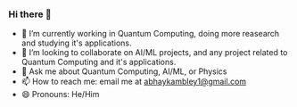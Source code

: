 ### Hi there 👋

<!--
**abzsd/abzsd** is a ✨ _special_ ✨ repository because its `README.md` (this file) appears on your GitHub profile.

Here are some ideas to get you started:
-->
- 🔭 I’m currently working in Quantum Computing, doing more reasearch and studying it's applications.
- 👯 I’m looking to collaborate on AI/ML projects, and any project related to Quantum Computing and it's applications.
- 💬 Ask me about Quantum Computing, AI/ML, or Physics
- 📫 How to reach me: email me at abhaykambley1@gmail.com 
- 😄 Pronouns: He/Him

